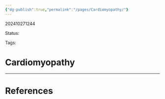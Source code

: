 ```yaml
---
{"dg-publish":true,"permalink":"/pages/Cardiomyopathy/"}
---
```



202410271244

Status: 

Tags: 

# Cardiomyopathy








___
# References
